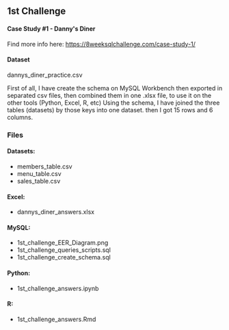 ## 1st Challenge
#### Case Study #1 - Danny's Diner
Find more info here: https://8weeksqlchallenge.com/case-study-1/

#### Dataset
dannys_diner_practice.csv

First of all, I have create the schema on MySQL Workbench then exported in separated csv files, then combined them in one .xlsx file, to use it on the other tools (Python, Excel, R,  etc)
Using the schema, I have joined the three tables (datasets) by those keys into one dataset. then I got 15 rows and 6 columns.

### Files
#### Datasets:
- members_table.csv
- menu_table.csv
- sales_table.csv

#### Excel:
- dannys_diner_answers.xlsx

#### MySQL:
- 1st_challenge_EER_Diagram.png    
- 1st_challenge_queries_scripts.sql
- 1st_challenge_create_schema.sql

#### Python:
- 1st_challenge_answers.ipynb

#### R:
- 1st_challenge_answers.Rmd